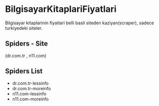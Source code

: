 # BilgisayarKitaplariFiyatlari
Bilgisayar kitaplarinin fiyatlari belli basli siteden kaziyan(scraper), sadece turkiyedeki siteler.

## Spiders - Site
(dr.com.tr , n11.com)

## Spiders List
<ul>
    <li>dr.com.tr-lessinfo</li>
    <li>dr.com.tr-moreinfo</li>
    <li>n11.com-lessinfo</li>
    <li>n11.com-moreinfo</li>
</ul>
